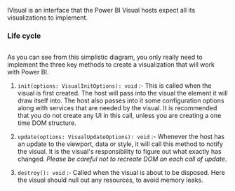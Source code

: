IVisual is an interface that the Power BI Visual hosts expect all its visualizations to implement. 

### Life cycle

<Image>

As you can see from this simplistic diagram, you only really need to implement the three key methods to create a visualization that will work with Power BI. 

1. `init(options: VisualInitOptions): void` :- This is called when the visual is first created. The host will pass into the visual the element it will draw itself into. The host also passes into it some configuration options along with services that are needed by the visual. It is recommended that you do not create any UI in this call, unless you are creating a one time DOM structure.

2. `update(options: VisualUpdateOptions): void` :- Whenever the host has an update to the viewport, data or style, it will call this method to notify the visual. It is the visual's responsibility to figure out what exactly has changed. *Please be careful not to recreate DOM on each call of update*.

3. `destroy(): void` :- Called when the visual is about to be disposed. Here the visual should null out any resources, to avoid memory leaks.